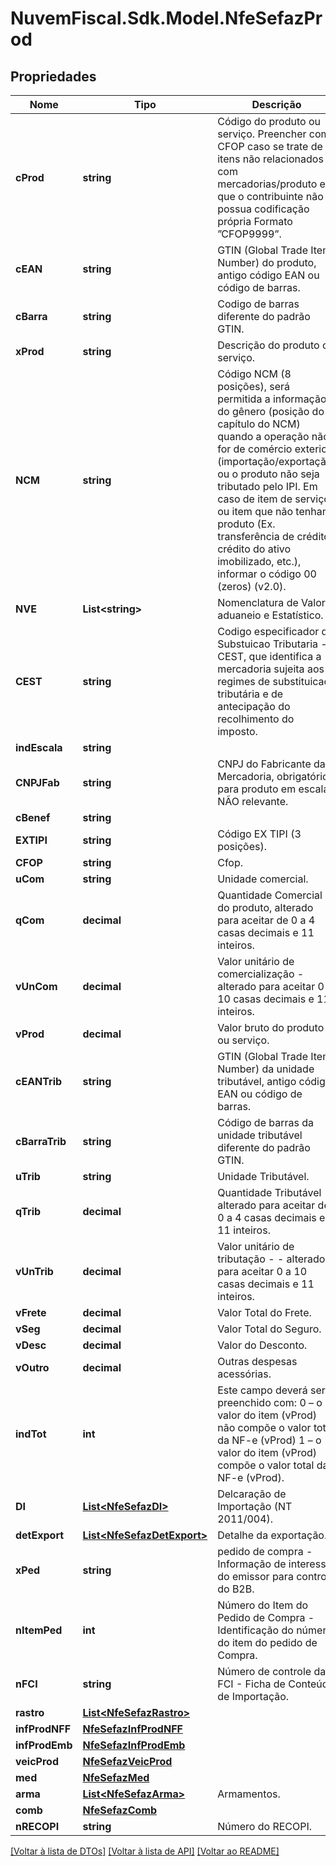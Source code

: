 # NuvemFiscal.Sdk.Model.NfeSefazProd

## Propriedades

Nome | Tipo | Descrição | Comentários
------------ | ------------- | ------------- | -------------
**cProd** | **string** | Código do produto ou serviço. Preencher com CFOP caso se trate de itens não relacionados com mercadorias/produto e que o contribuinte não possua codificação própria  Formato ”CFOP9999”. | 
**cEAN** | **string** | GTIN (Global Trade Item Number) do produto, antigo código EAN ou código de barras. | 
**cBarra** | **string** | Codigo de barras diferente do padrão GTIN. | [optional] 
**xProd** | **string** | Descrição do produto ou serviço. | 
**NCM** | **string** | Código NCM (8 posições), será permitida a informação do gênero (posição do capítulo do NCM) quando a operação não for de comércio exterior (importação/exportação) ou o produto não seja tributado pelo IPI. Em caso de item de serviço ou item que não tenham produto (Ex. transferência de crédito, crédito do ativo imobilizado, etc.), informar o código 00 (zeros) (v2.0). | 
**NVE** | **List&lt;string&gt;** | Nomenclatura de Valor aduaneio e Estatístico. | [optional] 
**CEST** | **string** | Codigo especificador da Substuicao Tributaria - CEST, que identifica a mercadoria sujeita aos regimes de  substituicao tributária e de antecipação do recolhimento  do imposto. | [optional] 
**indEscala** | **string** |  | [optional] 
**CNPJFab** | **string** | CNPJ do Fabricante da Mercadoria, obrigatório para produto em escala NÃO relevante. | [optional] 
**cBenef** | **string** |  | [optional] 
**EXTIPI** | **string** | Código EX TIPI (3 posições). | [optional] 
**CFOP** | **string** | Cfop. | 
**uCom** | **string** | Unidade comercial. | 
**qCom** | **decimal** | Quantidade Comercial  do produto, alterado para aceitar de 0 a 4 casas decimais e 11 inteiros. | 
**vUnCom** | **decimal** | Valor unitário de comercialização  - alterado para aceitar 0 a 10 casas decimais e 11 inteiros. | 
**vProd** | **decimal** | Valor bruto do produto ou serviço. | 
**cEANTrib** | **string** | GTIN (Global Trade Item Number) da unidade tributável, antigo código EAN ou código de barras. | 
**cBarraTrib** | **string** | Código de barras da unidade tributável diferente do padrão GTIN. | [optional] 
**uTrib** | **string** | Unidade Tributável. | 
**qTrib** | **decimal** | Quantidade Tributável - alterado para aceitar de 0 a 4 casas decimais e 11 inteiros. | 
**vUnTrib** | **decimal** | Valor unitário de tributação - - alterado para aceitar 0 a 10 casas decimais e 11 inteiros. | 
**vFrete** | **decimal** | Valor Total do Frete. | [optional] 
**vSeg** | **decimal** | Valor Total do Seguro. | [optional] 
**vDesc** | **decimal** | Valor do Desconto. | [optional] 
**vOutro** | **decimal** | Outras despesas acessórias. | [optional] 
**indTot** | **int** | Este campo deverá ser preenchido com:   0 – o valor do item (vProd) não compõe o valor total da NF-e (vProd)   1  – o valor do item (vProd) compõe o valor total da NF-e (vProd). | 
**DI** | [**List&lt;NfeSefazDI&gt;**](NfeSefazDI.md) | Delcaração de Importação  (NT 2011/004). | [optional] 
**detExport** | [**List&lt;NfeSefazDetExport&gt;**](NfeSefazDetExport.md) | Detalhe da exportação. | [optional] 
**xPed** | **string** | pedido de compra - Informação de interesse do emissor para controle do B2B. | [optional] 
**nItemPed** | **int** | Número do Item do Pedido de Compra - Identificação do número do item do pedido de Compra. | [optional] 
**nFCI** | **string** | Número de controle da FCI - Ficha de Conteúdo de Importação. | [optional] 
**rastro** | [**List&lt;NfeSefazRastro&gt;**](NfeSefazRastro.md) |  | [optional] 
**infProdNFF** | [**NfeSefazInfProdNFF**](NfeSefazInfProdNFF.md) |  | [optional] 
**infProdEmb** | [**NfeSefazInfProdEmb**](NfeSefazInfProdEmb.md) |  | [optional] 
**veicProd** | [**NfeSefazVeicProd**](NfeSefazVeicProd.md) |  | [optional] 
**med** | [**NfeSefazMed**](NfeSefazMed.md) |  | [optional] 
**arma** | [**List&lt;NfeSefazArma&gt;**](NfeSefazArma.md) | Armamentos. | [optional] 
**comb** | [**NfeSefazComb**](NfeSefazComb.md) |  | [optional] 
**nRECOPI** | **string** | Número do RECOPI. | [optional] 

[[Voltar à lista de DTOs]](../README.md#documentation-for-models) [[Voltar à lista de API]](../README.md#documentation-for-api-endpoints) [[Voltar ao README]](../README.md)

